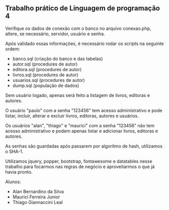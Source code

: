 ## Trabalho prático de Linguagem de programação 4

Verifique os dados de conexão com o banco no arquivo conexao.php, altere, se necessário, servidor, usuário e senha.

Após validado essas informações, é necessário rodar os scripts na seguinte ordem:

- banco.sql (criação do banco e das tabelas)
- autor.sql (procedures de autor)
- editora.sql (procedures de autor)
- livros.sql (procedures de autor)
- usuarios.sql (procedures de autor)
- dump.sql (população de dados)

Sem usuário logado, apenas será feito a listagem de livros, editoras e autores.

O usuário "paulo" com a senha "123456" tem acesso administrativo e pode listar, incluir, alterar e excluir livros, editoras, autores e usuários.

Os usuários "alan", "thiago" e "maurici" com a senha "123456" não tem acesso administrativo e podem apenas listar e adicionar livros, editoras e autores. 

As senhas são guardadas após passarem por algorítmo de hash, utilizamos o SHA-1.

Utilizamos jquery, popper, bootstrap, fontawesome e datatables nesse trabalho para focarmos nas regras de negócio e aproveitarmos o que já havia pronto.

Alunos: 
- Alan Bernardino da Silva
- Maurici Ferreira Junior
- Thiago Giannaccini Leal
